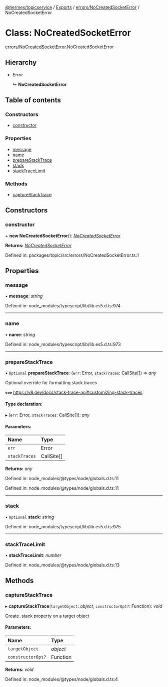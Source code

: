 [@hermes/topicservice](../README.md) / [Exports](../modules.md) / [errors/NoCreatedSocketError](../modules/errors_nocreatedsocketerror.md) / NoCreatedSocketError

# Class: NoCreatedSocketError

[errors/NoCreatedSocketError](../modules/errors_nocreatedsocketerror.md).NoCreatedSocketError

## Hierarchy

* *Error*

  ↳ **NoCreatedSocketError**

## Table of contents

### Constructors

- [constructor](errors_nocreatedsocketerror.nocreatedsocketerror.md#constructor)

### Properties

- [message](errors_nocreatedsocketerror.nocreatedsocketerror.md#message)
- [name](errors_nocreatedsocketerror.nocreatedsocketerror.md#name)
- [prepareStackTrace](errors_nocreatedsocketerror.nocreatedsocketerror.md#preparestacktrace)
- [stack](errors_nocreatedsocketerror.nocreatedsocketerror.md#stack)
- [stackTraceLimit](errors_nocreatedsocketerror.nocreatedsocketerror.md#stacktracelimit)

### Methods

- [captureStackTrace](errors_nocreatedsocketerror.nocreatedsocketerror.md#capturestacktrace)

## Constructors

### constructor

\+ **new NoCreatedSocketError**(): [*NoCreatedSocketError*](errors_nocreatedsocketerror.nocreatedsocketerror.md)

**Returns:** [*NoCreatedSocketError*](errors_nocreatedsocketerror.nocreatedsocketerror.md)

Defined in: packages/topic/src/errors/NoCreatedSocketError.ts:1

## Properties

### message

• **message**: *string*

Defined in: node_modules/typescript/lib/lib.es5.d.ts:974

___

### name

• **name**: *string*

Defined in: node_modules/typescript/lib/lib.es5.d.ts:973

___

### prepareStackTrace

• `Optional` **prepareStackTrace**: (`err`: Error, `stackTraces`: CallSite[]) => *any*

Optional override for formatting stack traces

**`see`** https://v8.dev/docs/stack-trace-api#customizing-stack-traces

#### Type declaration:

▸ (`err`: Error, `stackTraces`: CallSite[]): *any*

#### Parameters:

Name | Type |
:------ | :------ |
`err` | Error |
`stackTraces` | CallSite[] |

**Returns:** *any*

Defined in: node_modules/@types/node/globals.d.ts:11

Defined in: node_modules/@types/node/globals.d.ts:11

___

### stack

• `Optional` **stack**: *string*

Defined in: node_modules/typescript/lib/lib.es5.d.ts:975

___

### stackTraceLimit

• **stackTraceLimit**: *number*

Defined in: node_modules/@types/node/globals.d.ts:13

## Methods

### captureStackTrace

▸ **captureStackTrace**(`targetObject`: *object*, `constructorOpt?`: Function): *void*

Create .stack property on a target object

#### Parameters:

Name | Type |
:------ | :------ |
`targetObject` | *object* |
`constructorOpt?` | Function |

**Returns:** *void*

Defined in: node_modules/@types/node/globals.d.ts:4
